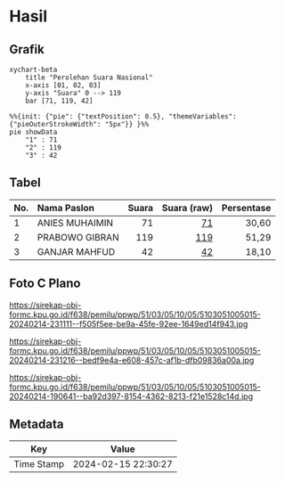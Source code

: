 # Hasil

## Grafik

```mermaid
xychart-beta
    title "Perolehan Suara Nasional"
    x-axis [01, 02, 03]
    y-axis "Suara" 0 --> 119
    bar [71, 119, 42]
```

```mermaid
%%{init: {"pie": {"textPosition": 0.5}, "themeVariables": {"pieOuterStrokeWidth": "5px"}} }%%
pie showData
    "1" : 71
    "2" : 119
    "3" : 42
```

## Tabel

| No. | Nama Paslon    | Suara | Suara (raw) | Persentase |
|:--- |:-------------- | -----:| -----------:| ----------:|
| 1   | ANIES MUHAIMIN | 71    | [71][p-1]   | 30,60      |
| 2   | PRABOWO GIBRAN | 119   | [119][p-2]  | 51,29      |
| 3   | GANJAR MAHFUD  | 42    | [42][p-3]   | 18,10      |


[p-1]: https://github.com/gigit-pemilu/pemilu-2024/blob/main/pilpres/hitung-suara/sub/51-bali/sub/03-badung/sub/05-kuta-selatan/sub/1005-tanjung-benoa/sub/015-tps/sub/paslon-1.txt
[p-2]: https://github.com/gigit-pemilu/pemilu-2024/blob/main/pilpres/hitung-suara/sub/51-bali/sub/03-badung/sub/05-kuta-selatan/sub/1005-tanjung-benoa/sub/015-tps/sub/paslon-2.txt
[p-3]: https://github.com/gigit-pemilu/pemilu-2024/blob/main/pilpres/hitung-suara/sub/51-bali/sub/03-badung/sub/05-kuta-selatan/sub/1005-tanjung-benoa/sub/015-tps/sub/paslon-3.txt

## Foto C Plano

https://sirekap-obj-formc.kpu.go.id/f638/pemilu/ppwp/51/03/05/10/05/5103051005015-20240214-231111--f505f5ee-be9a-45fe-92ee-1649ed14f943.jpg

https://sirekap-obj-formc.kpu.go.id/f638/pemilu/ppwp/51/03/05/10/05/5103051005015-20240214-231216--bedf9e4a-e608-457c-af1b-dfb09836a00a.jpg

https://sirekap-obj-formc.kpu.go.id/f638/pemilu/ppwp/51/03/05/10/05/5103051005015-20240214-190641--ba92d397-8154-4362-8213-f21e1528c14d.jpg


## Metadata

| Key        | Value               |
| ---------- | ------------------- |
| Time Stamp | 2024-02-15 22:30:27 |



